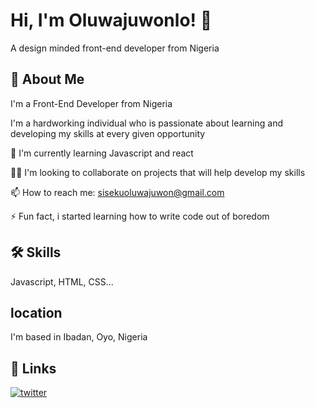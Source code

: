 

# Hi, I'm Oluwajuwonlo! 👋

A design minded front-end developer from Nigeria

## 🚀 About Me
I'm a Front-End Developer from Nigeria

I'm a hardworking individual who is passionate about learning and developing my skills at every given opportunity

🧠 I'm currently learning Javascript and react

👯‍♀️ I'm looking to collaborate on projects that will help develop my skills

📫 How to reach me: sisekuoluwajuwon@gmail.com

⚡️ Fun fact, i started learning how to write code out of boredom


## 🛠 Skills
Javascript, HTML, CSS...


## location
I'm based in Ibadan, Oyo, Nigeria
## 🔗 Links
[![twitter](https://img.shields.io/badge/twitter-1DA1F2?style=for-the-badge&logo=twitter&logoColor=white)](https://twitter.com/Juskie_ben)

